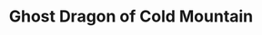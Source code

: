 ---
title:          Ghost Dragon of Cold Mountain
genre:          ancient
chinesetitle:   寒山潛龍
previoustitle:  Cold Mountain, Hidden Dragon
episodes:       30
producer:       Marco Law
broadcaststart: 2014-06-30
broadcastend:   2014-08-07
website:        'http://programme.tvb.com/drama/ghostdragonofcoldmountain'
starring:       'Kenneth Ma, Pierre Ngo, Power Chan, <mark>Selena Lee</mark>, Rosina Lin, Raymond Cho'
synopsis:       "The Tin Kei Agency of the Northern Song, an investigation agency specializing in solving strange cases in the kingdom, is headed by the wise FUNG NAM-TIN <small>(Lau Kong)</small>, who leads a group of extremely well-trained constables. His favorite apprentice, CHU CHEUNG-SING <small>(Kenneth Ma)</small>, is wisdom and courage embodied in one, but Nam Tin and Cheung Sing end their partnership when they fail to come to a consensus on how to solve a particular case. Cheung Sing ends up leaving the agency to live a simple and peaceful life with his wife, TOU FA <small>(Selena Lee)</small>.  years later, the aging Nam Tin orders three of his most-skilled apprentices – MA CHUEN-KUNG <small>(Power Chan)</small>, NGAU DAI-LIK <small>(Pierre Ngo)</small>, and YEUNG MAU <small>(Rosina Lin)</small> – to reach out to Cheung Sing and convince him to return. Cheung Sing agrees to work with the agency again, but his personality often clashes with his three partners, causing the four to frequently fight. Meanwhile, Cheung Sing is separated from his wife, but his feelings become conflicted when he ends up meeting a prostitute who looks exactly like her.  Sing learns that the opposing Jurchen kingdom has placed a mole within the Tin Kei Agency and his good friend, HUNG SUP-KAU <small>(Raymond Cho)</small> is exploited by the enemy. Cheung Sing does not know whom to trust. The line between friend and foe continues to be blurry."

fullname:       Tou Fa<br>Yan Mei-Neung
altname:        Kong Man<br>Kong Lai
identity:       Owner of Tou Fa Lam restaurant<br>Courtesan at Fa Lei Lau brothel
appearance:     1-30
image:          1
---